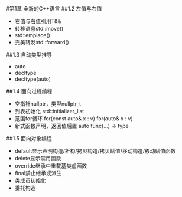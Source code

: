 #第1章 全新的C++语言
##1.2 左值与右值
+ 右值与右值引用T&& 
+ 转移语意std::move()
+ std::emplace()
+ 完美转发std::forward()

##1.3 自动类型推导
+ auto
+ decltype
+ decltype(auto)

##1.4 面向过程编程
+ 空指针nullptr，类型nullptr_t
+ 列表初始化 std::initializer_list
+ 范围for循环 for(const auto& x : v)  for(auto& x : v)
+ 新式函数声明，返回值后置 auto func(...) -> type

##1.5 面向对象编程
+ default显示声明构造/析构/拷贝构造/拷贝赋值/移动构造/移动赋值函数
+ delete显示禁用函数
+ override继承中重载基类虚函数
+ final禁止继承或派生
+ 类成员初始化
+ 委托构造
